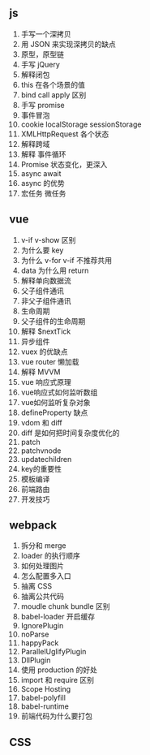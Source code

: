 ## js

1. 手写一个深拷贝
2. 用 JSON 来实现深拷贝的缺点
3. 原型，原型链
4. 手写 jQuery
5. 解释闭包
6. this 在各个场景的值
7. bind call apply 区别
8. 手写 promise
9. 事件冒泡
10. cookie localStorage sessionStorage
11. XMLHttpRequest 各个状态
12. 解释跨域
13. 解释 事件循环
14. Promise 状态变化，更深入
15. async await
16. async 的优势
17. 宏任务 微任务

## vue

1. v-if v-show 区别
2. 为什么要 key
3. 为什么 v-for v-if 不推荐共用
4. data 为什么用 return
5. 解释单向数据流
6. 父子组件通讯
7. 非父子组件通讯
8. 生命周期
9. 父子组件的生命周期
10. 解释 $nextTick
11. 异步组件
12. vuex 的优缺点
13. vue router 懒加载
14. 解释 MVVM
15. vue 响应式原理
16. vue响应式如何监听数组
17. vue如何监听复杂对象
18. defineProperty 缺点
19. vdom 和 diff
20. diff 是如何把时间复杂度优化的
21. patch
22. patchvnode
23. updatechildren
24. key的重要性
25. 模板编译
26. 前端路由
27. 开发技巧

## webpack

1. 拆分和 merge
2. loader 的执行顺序
3. 如何处理图片
4. 怎么配置多入口
5. 抽离 CSS
6. 抽离公共代码
7. moudle chunk bundle 区别
8. babel-loader 开启缓存
9. IgnorePlugin
10. noParse
11. happyPack
12. ParallelUglifyPlugin
13. DllPlugin
14. 使用 production 的好处
15. import 和 require 区别
16. Scope Hosting
17. babel-polyfill
18. babel-runtime
19. 前端代码为什么要打包

## CSS

